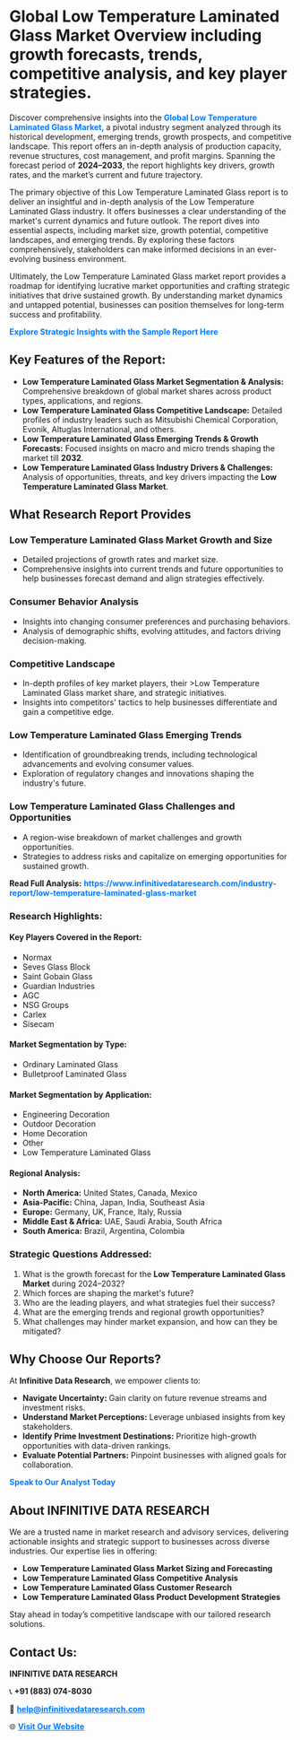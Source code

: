 <h1>Global Low Temperature Laminated Glass Market Overview including growth forecasts, trends, competitive analysis, and key player strategies.</h1>
<p>
Discover comprehensive insights into the 
<a href="https://www.infinitivedataresearch.com/industry-report/low-temperature-laminated-glass-market" rel="dofollow" style="color: #007BFF; text-decoration: none;"><strong>Global Low Temperature Laminated Glass Market</strong></a>, a pivotal industry segment analyzed through its historical development, emerging trends, growth prospects, and competitive landscape. This report offers an in-depth analysis of production capacity, revenue structures, cost management, and profit margins. Spanning the forecast period of <strong>2024–2033</strong>, the report highlights key drivers, growth rates, and the market’s current and future trajectory.
</p>
<p>
The primary objective of this Low Temperature Laminated Glass report is to deliver an insightful and in-depth analysis of the Low Temperature Laminated Glass industry. It offers businesses a clear understanding of the market's current dynamics and future outlook. The report dives into essential aspects, including market size, growth potential, competitive landscapes, and emerging trends. By exploring these factors comprehensively, stakeholders can make informed decisions in an ever-evolving business environment.
</p>
<p>
Ultimately, the Low Temperature Laminated Glass market report provides a roadmap for identifying lucrative market opportunities and crafting strategic initiatives that drive sustained growth. By understanding market dynamics and untapped potential, businesses can position themselves for long-term success and profitability.
</p>
<p>
<a href="https://www.infinitivedataresearch.com/request-sample/reportId=112618" style="color: #007BFF; text-decoration: none;"><strong>Explore Strategic Insights with the Sample Report Here</strong></a>
</p>

<h2>Key Features of the Report:</h2>
<ul>
<li><strong>Low Temperature Laminated Glass Market Segmentation & Analysis:</strong> Comprehensive breakdown of global market shares across product types, applications, and regions.</li>
<li><strong>Low Temperature Laminated Glass Competitive Landscape:</strong> Detailed profiles of industry leaders such as Mitsubishi Chemical Corporation, Evonik, Altuglas International, and others.</li>
<li><strong>Low Temperature Laminated Glass Emerging Trends & Growth Forecasts:</strong> Focused insights on macro and micro trends shaping the market till <strong>2032</strong>.</li>
<li><strong>Low Temperature Laminated Glass Industry Drivers & Challenges:</strong> Analysis of opportunities, threats, and key drivers impacting the <strong>Low Temperature Laminated Glass Market</strong>.</li>
</ul>

<h2>What Research Report Provides</h2>
<h3>Low Temperature Laminated Glass Market Growth and Size</h3>
<ul>
<li>Detailed projections of growth rates and market size.</li>
<li>Comprehensive insights into current trends and future opportunities to help businesses forecast demand and align strategies effectively.</li>
</ul>

<h3>Consumer Behavior Analysis</h3>
<ul>
<li>Insights into changing consumer preferences and purchasing behaviors.</li>
<li>Analysis of demographic shifts, evolving attitudes, and factors driving decision-making.</li>
</ul>

<h3>Competitive Landscape</h3>
<ul>
<li>In-depth profiles of key market players, their >Low Temperature Laminated Glass market share, and strategic initiatives.</li>
<li>Insights into competitors' tactics to help businesses differentiate and gain a competitive edge.</li>
</ul>

<h3>Low Temperature Laminated Glass Emerging Trends</h3>
<ul>
<li>Identification of groundbreaking trends, including technological advancements and evolving consumer values.</li>
<li>Exploration of regulatory changes and innovations shaping the industry's future.</li>
</ul>

<h3>Low Temperature Laminated Glass Challenges and Opportunities</h3>
<ul>
<li>A region-wise breakdown of market challenges and growth opportunities.</li>
<li>Strategies to address risks and capitalize on emerging opportunities for sustained growth.</li>
</ul>
<p><strong>Read Full Analysis:</strong> <a href="https://www.infinitivedataresearch.com/industry-report/low-temperature-laminated-glass-market" rel="dofollow" style="color: #007BFF; text-decoration: none;"><strong>https://www.infinitivedataresearch.com/industry-report/low-temperature-laminated-glass-market</strong></a></p>
<h3>Research Highlights:</h3>
<h4>Key Players Covered in the Report:</h4>
<ul><li>Normax</li><li>Seves Glass Block</li><li>Saint Gobain Glass</li><li>Guardian Industries</li><li>AGC</li><li>NSG Groups</li><li>Carlex</li><li>Sisecam</li></ul>
<h4>Market Segmentation by Type:</h4>
<ul><li>Ordinary Laminated Glass</li><li>Bulletproof Laminated Glass</li></ul>
<h4>Market Segmentation by Application:</h4>
<ul><li>Engineering Decoration</li><li>Outdoor Decoration</li><li>Home Decoration</li><li>Other</li><li>Low Temperature Laminated Glass</li></ul>

<h4>Regional Analysis:</h4>
<ul>
<li><strong>North America:</strong> United States, Canada, Mexico</li>
<li><strong>Asia-Pacific:</strong> China, Japan, India, Southeast Asia</li>
<li><strong>Europe:</strong> Germany, UK, France, Italy, Russia</li>
<li><strong>Middle East & Africa:</strong> UAE, Saudi Arabia, South Africa</li>
<li><strong>South America:</strong> Brazil, Argentina, Colombia</li>
</ul>

<h3>Strategic Questions Addressed:</h3>
<ol>
<li>What is the growth forecast for the <strong>Low Temperature Laminated Glass Market</strong> during 2024–2032?</li>
<li>Which forces are shaping the market's future?</li>
<li>Who are the leading players, and what strategies fuel their success?</li>
<li>What are the emerging trends and regional growth opportunities?</li>
<li>What challenges may hinder market expansion, and how can they be mitigated?</li>
</ol>

<h2>Why Choose Our Reports?</h2>
<p>At <strong>Infinitive Data Research</strong>, we empower clients to:</p>
<ul>
<li><strong>Navigate Uncertainty:</strong> Gain clarity on future revenue streams and investment risks.</li>
<li><strong>Understand Market Perceptions:</strong> Leverage unbiased insights from key stakeholders.</li>
<li><strong>Identify Prime Investment Destinations:</strong> Prioritize high-growth opportunities with data-driven rankings.</li>
<li><strong>Evaluate Potential Partners:</strong> Pinpoint businesses with aligned goals for collaboration.</li>
</ul>
<p><a href="https://www.infinitivedataresearch.com/industry-report/low-temperature-laminated-glass-market" rel="dofollow" style="color: #007BFF; text-decoration: none;"><strong>Speak to Our Analyst Today</strong></a></p>

<h2>About INFINITIVE DATA RESEARCH</h2>
<p>We are a trusted name in market research and advisory services, delivering actionable insights and strategic support to businesses across diverse industries. Our expertise lies in offering:</p>
<ul>
<li><strong>Low Temperature Laminated Glass Market Sizing and Forecasting</strong></li>
<li><strong>Low Temperature Laminated Glass Competitive Analysis</strong></li>
<li><strong>Low Temperature Laminated Glass Customer Research</strong></li>
<li><strong>Low Temperature Laminated Glass Product Development Strategies</strong></li>
</ul>
<p>Stay ahead in today’s competitive landscape with our tailored research solutions.</p>

<h2>Contact Us:</h2>
<p><strong>INFINITIVE DATA RESEARCH</strong></p>
<p>📞 <strong>+91 (883) 074-8030</strong></p>
<p>📧 <strong><a href="mailto:help@infinitivedataresearch.com" style="color: #007BFF;">help@infinitivedataresearch.com</a></strong></p>
<p>🌐 <strong><a href="https://www.infinitivedataresearch.com" rel="dofollow" style="color: #007BFF;">Visit Our Website</a></strong></p>